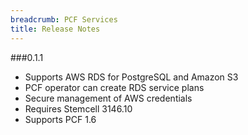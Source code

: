 ```yaml
---
breadcrumb: PCF Services
title: Release Notes
---
```


###0.1.1


* Supports AWS RDS for PostgreSQL and Amazon S3
* PCF operator can create RDS service plans
* Secure management of AWS credentials
* Requires Stemcell 3146.10
* Supports PCF 1.6


